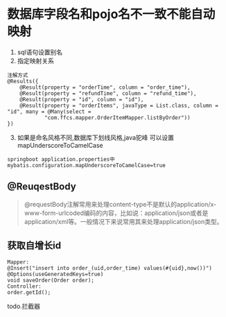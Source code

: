 # 数据库字段名和pojo名不一致不能自动映射

1. sql语句设置别名
2. 指定映射关系
```
注解方式
@Results({
    @Result(property = "orderTime", column = "order_time"),
    @Result(property = "refundTime", column = "refund_time"),
    @Result(property = "id", column = "id"),
    @Result(property = "orderItems", javaType = List.class, column = "id", many = @Many(select =
            "com.ffcs.mapper.OrderItemMapper.listByOrder"))
})
```
3. 如果是命名风格不同,数据库下划线风格,java驼峰
可以设置mapUnderscoreToCamelCase
```
springboot application.properties中
mybatis.configuration.mapUnderscoreToCamelCase=true
```

## @ReuqestBody
>@requestBody注解常用来处理content-type不是默认的application/x-www-form-urlcoded编码的内容，比如说：application/json或者是application/xml等。一般情况下来说常用其来处理application/json类型。

## 获取自增长id
```
Mapper:
@Insert("insert into order_(uid,order_time) values(#{uid},now())")
@Options(useGeneratedKeys=true)
void saveOrder(Order order);
Controller:
order.getId();
```

todo.拦截器